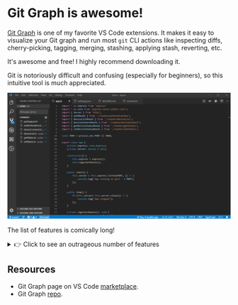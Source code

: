 # Git Graph is awesome!

[Git Graph](https://marketplace.visualstudio.com/items?itemName=mhutchie.git-graph) is one of my favorite VS Code extensions. It makes it easy to visualize your Git graph and run most `git` CLI actions like inspecting diffs, cherry-picking, tagging, merging, stashing, applying stash, reverting, etc.

It's awesome and free! I highly recommend downloading it.

Git is notoriously difficult and confusing (especially for beginners), so this intuitive tool is much appreciated.

![Recording of Git Graph](https://github.com/mhutchie/vscode-git-graph/raw/master/resources/demo.gif)

The list of features is comically long!

<details>
  <summary>👉 Click to see an outrageous number of features</summary>

- Git Graph View:
  - Display:
    - Local & Remote Branches
    - Local Refs: Heads, Tags & Remotes
    - Uncommitted Changes
  - Perform Git Actions (available by right clicking on a commit / branch / tag):
    - Create, Checkout, Delete, Fetch, Merge, Pull, Push, Rebase, Rename & Reset Branches
    - Add, Delete & Push Tags
    - Checkout, Cherry Pick, Drop, Merge & Revert Commits
    - Clean, Reset & Stash Uncommitted Changes
    - Apply, Create Branch From, Drop & Pop Stashes
    - View annotated tag details (name, email, date and message)
    - Copy commit hashes, and branch, stash & tag names to the clipboard
  - View commit details and file changes by clicking on a commit. On the Commit Details View you can:
    - View the Visual Studio Code Diff of any file change by clicking on it.
    - Open the current version of any file that was affected in the commit.
    - Copy the path of any file that was affected in the commit to the clipboard.
    - Click on any HTTP/HTTPS url in the commit body to open it in your default web browser.
  - Compare any two commits by clicking on a commit, and then CTRL/CMD clicking on another commit. On the Commit Comparison View you can:
    - View the Visual Studio Code Diff of any file change between the selected commits by clicking on it.
    - Open the current version of any file that was affected between the selected commits.
    - Copy the path of any file that was affected between the selected commits to the clipboard.
  - Code Review - Keep track of which files you have reviewed in the Commit Details & Comparison Views.
    - Code Review's can be performed on any commit, or between any two commits (not on Uncommitted Changes).
    - When a Code Review is started, all files needing to be reviewed are bolded. When you view the diff / open a file, it will then be un-bolded.
    - Code Reviews persist across Visual Studio Code sessions. They are automatically closed after 90 days of inactivity.
  - View uncommitted changes, and compare the uncommitted changes with any commit.
  - Hover over any commit vertex on the graph to see a tooltip indicating:
    - Whether the commit is included in the HEAD.
    - Which branches, tags and stashes include the commit.
  - Filter the branches shown in Git Graph using the 'Branches' dropdown menu. The options for filtering the branches are:
    - Show All branches
    - Select one or more branches to be viewed
    - Select from a user predefined array of custom glob patterns (by setting `git-graph.customBranchGlobPatterns`)
  - Fetch from Remote(s) _(available on the top control bar)_
  - Find Widget allows you to quickly find one or more commits containing a specific phrase (in the commit message / date / author / hash, branch or tag names).
  - Repository Settings Widget:
    - Allows you to view, add, edit, delete, fetch & prune remotes of the repository.
    - Configure "Issue Linking" - Converts issue numbers in commit messages into hyperlinks, that open the issue in your issue tracking system.
    - Configure "Pull Request Creation" - Automates the opening and pre-filling of a Pull Request form, directly from a branches context menu.
      - Support for the publicly hosted Bitbucket, GitHub and GitLab Pull Request providers is built-in.
      - Custom Pull Request providers can be configured using the Extension Setting `git-graph.customPullRequestProviders` (e.g. for use with privately hosted Pull Request providers). Information on how to configure custom providers is available [here](https://github.com/mhutchie/vscode-git-graph/wiki/Configuring-a-custom-Pull-Request-Provider).
    - Export your Git Graph Repository Configuration to a file that can be committed in the repository. It allows others working in the same repository to automatically use the same Git Graph configuration.
  - Keyboard Shortcuts (available in the Git Graph View):
    - `CTRL/CMD + F`: Open the Find Widget.
    - `CTRL/CMD + H`: Scrolls the Git Graph View to be centered on the commit referenced by HEAD.
    - `CTRL/CMD + R`: Refresh the Git Graph View.
    - `CTRL/CMD + S`: Scrolls the Git Graph View to the first (or next) stash in the loaded commits.
    - `CTRL/CMD + SHIFT + S`: Scrolls the Git Graph View to the last (or previous) stash in the loaded commits.
    - When the Commit Details View is open on a commit:
      - `Up` / `Down`: The Commit Details View will be opened on the commit directly above or below it on the Git Graph View.
      - `CTRL/CMD + Up` / `CTRL/CMD + Down`: The Commit Details View will be opened on its child or parent commit on the same branch.
        - If the Shift Key is also pressed (i.e. `CTRL/CMD + SHIFT + Up` / `CTRL/CMD + SHIFT + Down`), when branches or merges are encountered the alternative branch is followed.
    - `Enter`: If a dialog is open, pressing enter submits the dialog, taking the primary (left) action.
    - `Escape`: Closes the active dialog, context menu or the Commit Details View.
  - Resize the width of each column, and show/hide the Date, Author & Commit columns.
  - Common Emoji Shortcodes are automatically replaced with the corresponding emoji in commit messages (including all [gitmoji](https://gitmoji.carloscuesta.me/)). Custom Emoji Shortcode mappings can be defined in `git-graph.customEmojiShortcodeMappings`.
- A broad range of configurable settings (e.g. graph style, branch colours, and more...). See the 'Extension Settings' section below for more information.
- "Git Graph" launch button in the Status Bar
- "Git Graph: View Git Graph" launch command in the Command Palette

</details>

## Resources

- Git Graph page on VS Code [marketplace](https://marketplace.visualstudio.com/items?itemName=mhutchie.git-graph).
- Git Graph [repo](https://github.com/mhutchie/vscode-git-graph).
